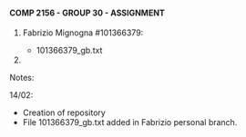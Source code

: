 #### COMP 2156 - GROUP 30 - ASSIGNMENT

1) Fabrizio Mignogna #101366379:
    - 101366379_gb.txt

2) 


Notes:

14/02: 
- Creation of repository
- File 101366379_gb.txt added in Fabrizio personal branch.


